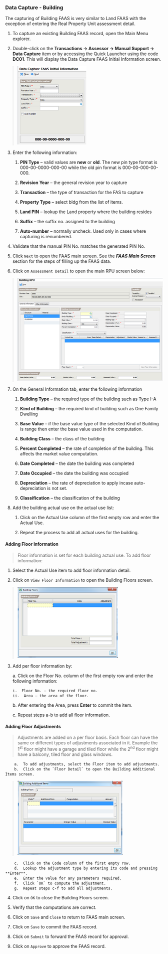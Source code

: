 ### Data Capture - Building

The capturing of Building FAAS is very similar to Land FAAS with the
exception of entering the Real Property Unit assessment detail.

1.  To capture an existing Building FAAS record, open the Main Menu
    explorer.

2.  Double-click on the **Transactions -&gt; Assessor -&gt; Manual
    Support -&gt; Data Capture** item or by accessing the Quick Launcher
    using the code **DC01**. This will display the Data Capture FAAS
    Initial Information screen.

> <img src="images\image193.png" style="width:2.28097in;height:2.60592in" />

3.  Enter the following information:

    1.  **PIN Type** – valid values are **new** or **old**. The new pin
        type format is 000-00-0000-000-00 while the old pin format is
        000-00-000-00-000.

    2.  **Revision Year** – the general revision year to capture

    3.  **Transaction** – the type of transaction for the FAS to capture

    4.  **Property Type** – select bldg from the list of items.

    5.  **Land PIN** – lookup the Land property where the building
        resides

    6.  **Suffix** – the suffix no. assigned to the building

    7.  **Auto-number** – normally uncheck. Used only in cases where
        capturing is renumbered.

4.  Validate that the manual PIN No. matches the generated PIN No.

5.  Click `Next` to open the FAAS main screen. See the ***FAAS Main
    Screen*** section for the steps of filling up the FAAS data.

6.  Click on `Assessment Detail` to open the main RPU screen below:

> <img src="images\image194.png" style="width:5.10353in;height:3.42756in" />

7.  On the General Information tab, enter the following information

    1.  **Building Type** – the required type of the building such as
        Type I-A

    2.  **Kind of Building** – the required kind of building such as One
        Family Dwelling

    3.  **Base Value** – if the base value type of the selected Kind of
        Building is range then enter the base value used in the
        computation.

    4.  **Building Class** – the class of the building

    5.  **Percent Completed** – the rate of completion of the building.
        This affects the market value computation.

    6.  **Date Completed** – the date the building was completed

    7.  **Date Occupied** – the date the building was occupied

    8.  **Depreciation** – the rate of depreciation to apply incase
        auto-depreciation is not set.

    9.  **Classification** – the classification of the building

8.  Add the building actual use on the actual use list:

    1.  Click on the Actual Use column of the first empty row and enter
        the Actual Use.

    2.  Repeat the process to add all actual uses for the building.

#### Adding Floor Information

> Floor information is set for each building actual use. To add floor
> information:

1.  Select the Actual Use item to add floor information detail.

2.  Click on `View Floor Information` to open the Building Floors
    screen.

> <img src="images\image195.png" style="width:3.33797in;height:2.35658in" />

3.  Add per floor information by:

    a.  Click on the Floor No. column of the first empty row and enter
        the following information:

        i.  Floor No. – the required floor no.
        ii.  Area – the area of the floor.

    b.  After entering the Area, press **Enter** to commit the item.

    c.  Repeat steps a-b to add all floor information.

#### Adding Floor Adjustments

> Adjustments are added on a per floor basis. Each floor can have the
> same or different types of adjustments associated in it. Example the
> 1<sup>st</sup> floor might have a garage and tiled floor while the
> 2<sup>nd</sup> floor might have a balcony, tiled floor and glass
> windows.

        a.  To add adjustments, select the Floor item to add adjustments.
        b.  Click on the `Floor Detail` to open the Building Additional Items screen.

> <img src="images\image196.png" style="width:3.48799in;height:2.47535in" />

        c.  Click on the Code column of the first empty row.
        d.  Lookup the adjustment type by entering its code and pressing **Enter**.
        e.  Enter the value for any parameters required.
        f.  Click `OK` to compute the adjustment.
        g.  Repeat steps c-f to add all adjustments.

<!-- -->


4.  Click on `OK` to close the Building Floors screen.

5.  Verify that the computations are correct.

6.  Click on `Save` and `Close` to return to FAAS main screen.

7.  Click on `Save` to commit the FAAS record.

8.  Click on `Submit` to forward the FAAS record for approval.

9.  Click on `Approve` to approve the FAAS record.